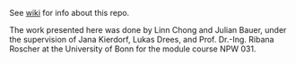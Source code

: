 See [wiki](wiki) for info about this repo.

The work presented here was done by Linn Chong and Julian Bauer, under the supervision of Jana Kierdorf, Lukas Drees, and Prof. Dr.-Ing. Ribana Roscher at the University of Bonn for the module course NPW 031.
